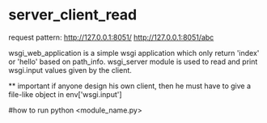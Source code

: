 # server_client_read

request pattern:
http://127.0.0.1:8051/
http://127.0.0.1:8051/abc

wsgi_web_application is a simple wsgi application which only return 'index' or 'hello' based on path_info.
wsgi_server module is used to read and print wsgi.input values given by the client.

** important if anyone design his own client, then he must have to give a file-like object in env['wsgi.input']

#how to run
python <module_name.py>


